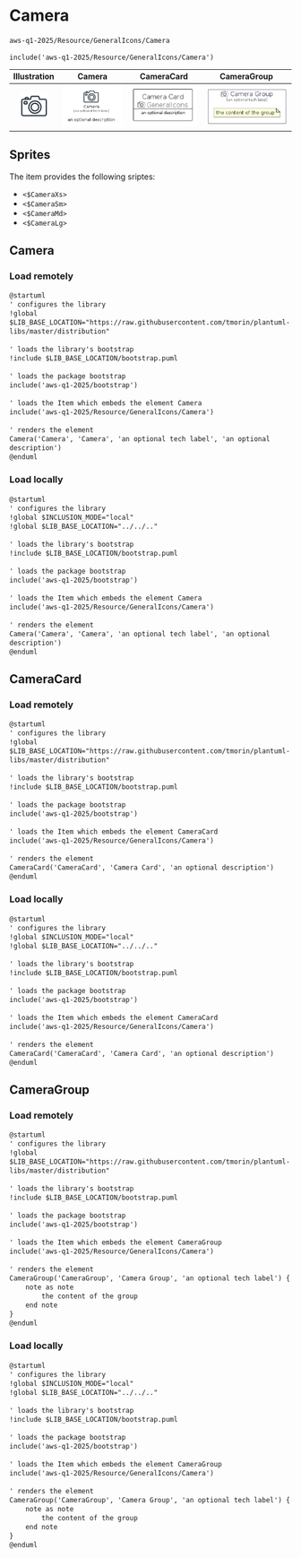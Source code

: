 # Camera


```text
aws-q1-2025/Resource/GeneralIcons/Camera
```

```text
include('aws-q1-2025/Resource/GeneralIcons/Camera')
```



| Illustration | Camera | CameraCard | CameraGroup |
| :---: | :---: | :---: | :---: |
| ![illustration for Illustration](../../../aws-q1-2025/Resource/GeneralIcons/Camera.png) | ![illustration for Camera](../../../aws-q1-2025/Resource/GeneralIcons/Camera.Local.png) | ![illustration for CameraCard](../../../aws-q1-2025/Resource/GeneralIcons/CameraCard.Local.png) | ![illustration for CameraGroup](../../../aws-q1-2025/Resource/GeneralIcons/CameraGroup.Local.png) |



## Sprites
The item provides the following sriptes:

- `<$CameraXs>`
- `<$CameraSm>`
- `<$CameraMd>`
- `<$CameraLg>`





## Camera

### Load remotely
```plantuml
@startuml
' configures the library
!global $LIB_BASE_LOCATION="https://raw.githubusercontent.com/tmorin/plantuml-libs/master/distribution"

' loads the library's bootstrap
!include $LIB_BASE_LOCATION/bootstrap.puml

' loads the package bootstrap
include('aws-q1-2025/bootstrap')

' loads the Item which embeds the element Camera
include('aws-q1-2025/Resource/GeneralIcons/Camera')

' renders the element
Camera('Camera', 'Camera', 'an optional tech label', 'an optional description')
@enduml
```

### Load locally
```plantuml
@startuml
' configures the library
!global $INCLUSION_MODE="local"
!global $LIB_BASE_LOCATION="../../.."

' loads the library's bootstrap
!include $LIB_BASE_LOCATION/bootstrap.puml

' loads the package bootstrap
include('aws-q1-2025/bootstrap')

' loads the Item which embeds the element Camera
include('aws-q1-2025/Resource/GeneralIcons/Camera')

' renders the element
Camera('Camera', 'Camera', 'an optional tech label', 'an optional description')
@enduml
```

## CameraCard

### Load remotely
```plantuml
@startuml
' configures the library
!global $LIB_BASE_LOCATION="https://raw.githubusercontent.com/tmorin/plantuml-libs/master/distribution"

' loads the library's bootstrap
!include $LIB_BASE_LOCATION/bootstrap.puml

' loads the package bootstrap
include('aws-q1-2025/bootstrap')

' loads the Item which embeds the element CameraCard
include('aws-q1-2025/Resource/GeneralIcons/Camera')

' renders the element
CameraCard('CameraCard', 'Camera Card', 'an optional description')
@enduml
```

### Load locally
```plantuml
@startuml
' configures the library
!global $INCLUSION_MODE="local"
!global $LIB_BASE_LOCATION="../../.."

' loads the library's bootstrap
!include $LIB_BASE_LOCATION/bootstrap.puml

' loads the package bootstrap
include('aws-q1-2025/bootstrap')

' loads the Item which embeds the element CameraCard
include('aws-q1-2025/Resource/GeneralIcons/Camera')

' renders the element
CameraCard('CameraCard', 'Camera Card', 'an optional description')
@enduml
```

## CameraGroup

### Load remotely
```plantuml
@startuml
' configures the library
!global $LIB_BASE_LOCATION="https://raw.githubusercontent.com/tmorin/plantuml-libs/master/distribution"

' loads the library's bootstrap
!include $LIB_BASE_LOCATION/bootstrap.puml

' loads the package bootstrap
include('aws-q1-2025/bootstrap')

' loads the Item which embeds the element CameraGroup
include('aws-q1-2025/Resource/GeneralIcons/Camera')

' renders the element
CameraGroup('CameraGroup', 'Camera Group', 'an optional tech label') {
    note as note
        the content of the group
    end note
}
@enduml
```

### Load locally
```plantuml
@startuml
' configures the library
!global $INCLUSION_MODE="local"
!global $LIB_BASE_LOCATION="../../.."

' loads the library's bootstrap
!include $LIB_BASE_LOCATION/bootstrap.puml

' loads the package bootstrap
include('aws-q1-2025/bootstrap')

' loads the Item which embeds the element CameraGroup
include('aws-q1-2025/Resource/GeneralIcons/Camera')

' renders the element
CameraGroup('CameraGroup', 'Camera Group', 'an optional tech label') {
    note as note
        the content of the group
    end note
}
@enduml
```

